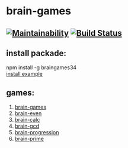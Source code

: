 # brain-games
[![Maintainability](https://api.codeclimate.com/v1/badges/a99a88d28ad37a79dbf6/maintainability)](https://codeclimate.com/github/alex343434/project-lvl1-s454)
[![Build Status](https://travis-ci.org/alex343434/project-lvl1-s454.svg?branch=master)](https://travis-ci.org/alex343434/project-lvl1-s454)
-------------
## install packade:
npm install -g braingames34                     
[install example](https://asciinema.org/a/C9AE5HnR99C62agAd6b6Qc4B6)

## games:
1. [brain-games](https://asciinema.org/a/vxls4GcBdq7ENgvZoKyy5PIdt)
2. [brain-even](https://asciinema.org/a/a3DDmC7YpPeIJYySSyB9hKDlJ)
3. [brain-calc](https://asciinema.org/a/F8R9yk0B3ytFlw6jTvwta1dRB)
4. [brain-gcd](https://asciinema.org/a/V2iAIorRxvC9kZtEQacyFdEkF)
5. [brain-progression](https://asciinema.org/a/nNGFyKsxG11qdDXFa7c11N729)
6. [brain-prime](https://asciinema.org/a/CfR5RgRQaWl9Dv0GYrCWt5OK0)
